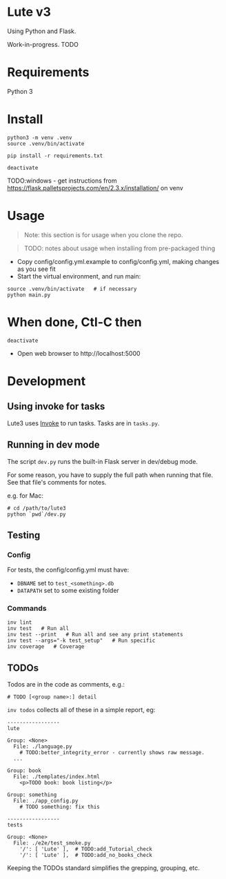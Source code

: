 # Lute v3

Using Python and Flask.

Work-in-progress.  TODO


# Requirements

Python 3

# Install

```
python3 -m venv .venv
source .venv/bin/activate

pip install -r requirements.txt

deactivate
```

TODO:windows - get instructions from https://flask.palletsprojects.com/en/2.3.x/installation/ on venv


# Usage

> Note: this section is for usage when you clone the repo.

> TODO: notes about usage when installing from pre-packaged thing

* Copy config/config.yml.example to config/config.yml, making changes as you see fit
* Start the virtual environment, and run main:

```
source .venv/bin/activate   # if necessary
python main.py
```

# When done, Ctl-C then

```
deactivate
```

* Open web browser to http://localhost:5000

# Development

## Using invoke for tasks

Lute3 uses [Invoke](https://docs.pyinvoke.org/en/stable/index.html) to run tasks.  Tasks are in `tasks.py`.

## Running in dev mode

The script `dev.py` runs the built-in Flask server in dev/debug mode.

For some reason, you have to supply the full path when running that file.  See that file's comments for notes.

e.g. for Mac:

```
# cd /path/to/lute3
python `pwd`/dev.py
```

## Testing

### Config

For tests, the config/config.yml must have:

* `DBNAME` set to `test_<something>.db`
* `DATAPATH` set to some existing folder

### Commands

```
inv lint
inv test   # Run all
inv test --print   # Run all and see any print statements
inv test --args="-k test_setup"   # Run specific
inv coverage   # Coverage
```

## TODOs

Todos are in the code as comments, e.g.:

```
# TODO [<group name>:] detail
```

`inv todos` collects all of these in a simple report, eg:

```
-----------------
lute

Group: <None>
  File: ./language.py
    # TODO:better_integrity_error - currently shows raw message.
  ...
  
Group: book
  File: ./templates/index.html
    <p>TODO book: book listing</p>

Group: something
  File: ./app_config.py
    # TODO something: fix this

-----------------
tests

Group: <None>
  File: ./e2e/test_smoke.py
    '/': [ 'Lute' ],  # TODO:add_Tutorial_check
    '/': [ 'Lute' ],  # TODO:add_no_books_check
```

Keeping the TODOs standard simplifies the grepping, grouping, etc.
